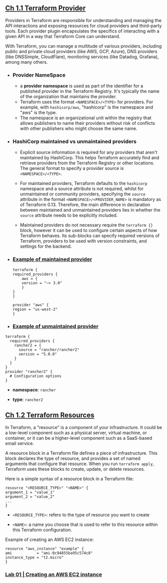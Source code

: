 ## [Ch 1.1 Terraform Provider](01_01_providers)
Providers in Terraform are responsible for understanding and managing the API interactions and exposing resources for cloud providers and third-party tools. Each provider plugin encapsulates the specifics of interacting with a given API in a way that Terraform Core can understand.

With Terraform, you can manage a multitude of various providers, including public and private cloud providers (like AWS, GCP, Azure), DNS providers (like DNSSimple, CloudFlare), monitoring services (like Datadog, Grafana), among many others.

- ### Provider NameSpace
   - a **provider namespace** is used as part of the identifier for a published provider in the Terraform Registry. It's typically the name of the organization that maintains the provider.
   - Terraform uses the format `<NAMESPACE>/<TYPE>` for providers. For example, with `hashicorp/aws`, "hashicorp" is the namespace and "aws" is the type.
   - The namespace is an organizational unit within the registry that allows publishers to name their providers without risk of conflicts with other publishers who might choose the same name. 
- ### HashiCorp maintained vs unmaintained providers
  - Explicit source information is required for any providers that aren't maintained by HashiCorp. This helps Terraform accurately find and retrieve providers from the Terraform Registry or other locations. The general format to specify a provider source is `<NAMESPACE>/<TYPE>`.

  - For maintained providers, Terraform defaults to the `hashicorp` namespace and a source attribute is not required, whilst for unmaintained or community providers, specifying the `source` attribute in the format `<NAMESPACE>/<PROVIDER_NAME>` is mandatory as of Terraform 0.13. Therefore, the main difference in declaration between maintained and unmaintained providers lies in whether the `source` attribute needs to be explicitly included.

  - Maintained providers do not necessary require the `terraform {}` block, however it can be used to configure certain aspects of how Terraform behaves. Its sub-blocks can specify required versions of Terraform, providers to be used with version constraints, and settings for the backend. 
  
- ### [Example of maintained provider](01_01_providers/maintained)
    ```hcl
    terraform {
    required_providers {
        aws = {
        version = "~> 3.0"
        }
    }
    }

    provider "aws" {
    region = "us-west-2"
    }
    ```
- ### [Example of unmaintained provider](01_01_providers/unmaintained)
```hcl
terraform {
  required_providers {
    rancher2 = {
      source = "rancher/rancher2"
      version = "5.0.0"
    }
  }
}
provider "rancher2" {
  # Configuration options
}
```
- **namespace**: `rancher`
   
- **type**: `rancher2`



## [Ch 1.2 Terraform Resources](02_02_resources)

In Terraform, a "resource" is a component of your infrastructure. It could be a low-level component such as a physical server, virtual machine, or container, or it can be a higher-level component such as a SaaS-based email service.

A resource block in a Terraform file defines a piece of infrastructure. This block declares the type of resource, and provides a set of named arguments that configure that resource. When you run `terraform apply`, Terraform uses these blocks to create, update, or delete resources.

Here is a simple syntax of a resource block in a Terraform file:
  ```hcl
  resource "<RESOURCE_TYPE>" "<NAME>" {
  argument_1 = "value_1"
  argument_2 = "value_2"
  ...
}
  ```
- `<RESOURCE_TYPE>`: refers to the type of resource you want to create 

- `<NAME>`: a name you choose that is used to refer to this resource within this Terraform configuration.

Example of creating an AWS EC2 instance:
  ```hcl
  resource "aws_instance" "example" {
  ami           = "ami-0c94855ba95c574c8"
  instance_type = "t2.micro"
}
  ```

  ### [Lab 01 | Creating an AWS EC2 instance](02_02_resources/lab_01/README.md)